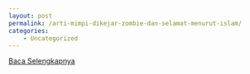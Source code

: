```yaml
---
layout: post
permalink: /arti-mimpi-dikejar-zombie-dan-selamat-menurut-islam/
categories:
    - Uncategorized
---
```


[Baca Selengkapnya](/01)